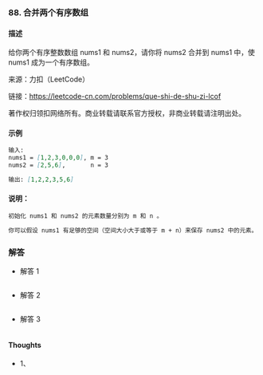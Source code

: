 ### 88. 合并两个有序数组

#### 描述

给你两个有序整数数组 nums1 和 nums2，请你将 nums2 合并到 nums1 中，使 nums1 成为一个有序数组。

来源：力扣（LeetCode）

链接：https://leetcode-cn.com/problems/que-shi-de-shu-zi-lcof

著作权归领扣网络所有。商业转载请联系官方授权，非商业转载请注明出处。

#### 示例

```md
输入:
nums1 = [1,2,3,0,0,0], m = 3
nums2 = [2,5,6],       n = 3

输出: [1,2,2,3,5,6]
```


#### 说明：
```md
初始化 nums1 和 nums2 的元素数量分别为 m 和 n 。

你可以假设 nums1 有足够的空间（空间大小大于或等于 m + n）来保存 nums2 中的元素。
```

### 解答

+ 解答 1
```js

```

+ 解答 2
```js

```

+ 解答 3
```js

```

#### Thoughts

+ 1、